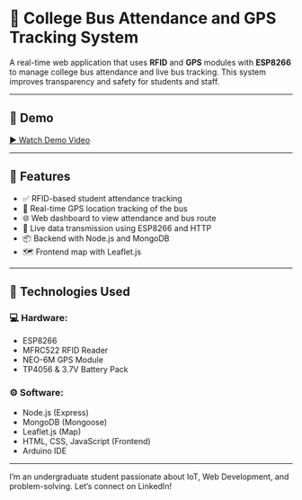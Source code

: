 # 🚌 College Bus Attendance and GPS Tracking System

A real-time web application that uses **RFID** and **GPS** modules with **ESP8266** to manage college bus attendance and live bus tracking. This system improves transparency and safety for students and staff.

---

## 📸 Demo

[▶️ Watch Demo Video](your-video-link-here)

---

## 🚀 Features

- ✅ RFID-based student attendance tracking
- 📍 Real-time GPS location tracking of the bus
- 🌐 Web dashboard to view attendance and bus route
- 🔁 Live data transmission using ESP8266 and HTTP
- 📦 Backend with Node.js and MongoDB
- 🗺️ Frontend map with Leaflet.js

---

## 🧠 Technologies Used

### 💻 Hardware:
- ESP8266
- MFRC522 RFID Reader
- NEO-6M GPS Module
- TP4056 & 3.7V Battery Pack

### ⚙️ Software:
- Node.js (Express)
- MongoDB (Mongoose)
- Leaflet.js (Map)
- HTML, CSS, JavaScript (Frontend)
- Arduino IDE

---


I’m an undergraduate student passionate about IoT, Web Development, and problem-solving.
Let’s connect on LinkedIn!
